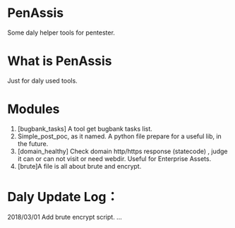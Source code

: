 # PenAssis
Some daly helper tools for pentester.


# What is PenAssis
Just for daly used tools.


# Modules
1. [bugbank_tasks] A tool get bugbank tasks list.
2. Simple_post_poc, as it named. A python file prepare for a useful lib, in the future.
3. [domain_healthy] Check domain http/https response (statecode) , judge it can or can not visit or need webdir. Useful for Enterprise Assets.
4. [brute]A file is all about brute and encrypt.


# Daly Update Log：
2018/03/01 Add brute encrypt script.
...
